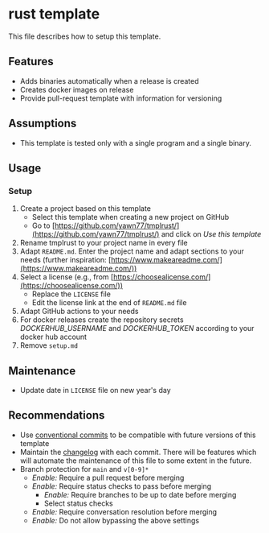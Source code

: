 # rust template

This file describes how to setup this template.

## Features

- Adds binaries automatically when a release is created
- Creates docker images on release
- Provide pull-request template with information for versioning

## Assumptions

- This template is tested only with a single program and a single binary.

## Usage

### Setup

1. Create a project based on this template
   - Select this template when creating a new project on GitHub
   - Go to [https://github.com/yawn77/tmplrust/](https://github.com/yawn77/tmplrust/) and click on _Use this template_
2. Rename tmplrust to your project name in every file
3. Adapt `README.md`. Enter the project name and adapt sections to your needs (further inspiration: [https://www.makeareadme.com/](https://www.makeareadme.com/))
4. Select a license (e.g., from [https://choosealicense.com/](https://choosealicense.com/))
   - Replace the `LICENSE` file
   - Edit the license link at the end of `README.md` file
5. Adapt GitHub actions to your needs
6. For docker releases create the repository secrets _DOCKERHUB_USERNAME_ and _DOCKERHUB_TOKEN_ according to your docker hub account
7. Remove `setup.md`

## Maintenance

- Update date in `LICENSE` file on new year's day

## Recommendations

- Use [conventional commits](https://www.conventionalcommits.org/en/v1.0.0/) to be compatible with future versions of this template
- Maintain the [changelog](https://keepachangelog.com/en/1.0.0/) with each commit. There will be features which will automate the maintenance of this file to some extent in the future.
- Branch protection for `main` and `v[0-9]*`
  - _Enable:_ Require a pull request before merging
  - _Enable:_ Require status checks to pass before merging
    - _Enable:_ Require branches to be up to date before merging
    - Select status checks
  - _Enable:_ Require conversation resolution before merging
  - _Enable:_ Do not allow bypassing the above settings
